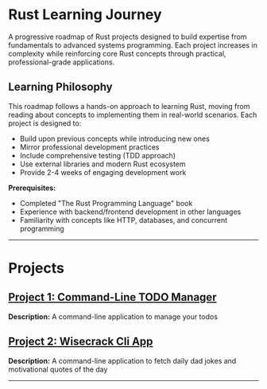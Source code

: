 # Rust Learning Journey

A progressive roadmap of Rust projects designed to build expertise from fundamentals to advanced systems programming. Each project increases in complexity while reinforcing core Rust concepts through practical, professional-grade applications.

## Learning Philosophy

This roadmap follows a hands-on approach to learning Rust, moving from reading about concepts to implementing them in real-world scenarios. Each project is designed to:

- Build upon previous concepts while introducing new ones
- Mirror professional development practices
- Include comprehensive testing (TDD approach)
- Use external libraries and modern Rust ecosystem
- Provide 2-4 weeks of engaging development work

**Prerequisites:**

- Completed "The Rust Programming Language" book
- Experience with backend/frontend development in other languages
- Familiarity with concepts like HTTP, databases, and concurrent programming

---

# Projects

## [Project 1: Command-Line TODO Manager](./todo-app/README.md)

**Description:** A command-line application to manage your todos

## [Project 2: Wisecrack Cli App](./wisecrack-cli/README.md)

**Description:** A command-line application to fetch daily dad jokes and motivational quotes of the day

---
